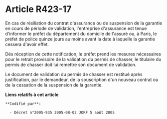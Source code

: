 # Article R423-17

En cas de résiliation du contrat d'assurance ou de suspension de la garantie en cours de période de validation, l'entreprise
d'assurance est tenue d'informer le préfet du département du domicile de l'assuré ou, à Paris, le préfet de police quinze
jours au moins avant la date à laquelle la garantie cessera d'avoir effet.

Dès réception de cette notification, le préfet prend les mesures nécessaires pour le retrait provisoire de la validation du
permis de chasser, le titulaire du permis de chasser doit lui remettre son document de validation.

Le document de validation du permis de chasser est restitué après justification, par le demandeur, de la souscription d'un
nouveau contrat ou de la cessation de la suspension de la garantie.

**Liens relatifs à cet article**

	**Codifié par**:

	  - Décret n°2005-935 2005-08-02 JORF 5 août 2005
